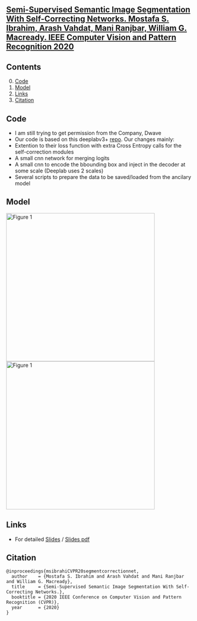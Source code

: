 ## [Semi-Supervised Semantic Image Segmentation With Self-Correcting Networks. Mostafa S. Ibrahim, Arash Vahdat, Mani Ranjbar, William G. Macready.  IEEE Computer Vision and Pattern Recognition 2020](https://arxiv.org/pdf/1811.07073.pdf)

## Contents
0. [Code](#code)
0. [Model](#model)
0. [Links](#links)
0. [Citation](#citation)

## Code
* I am still trying to get permission from the Company, Dwave
* Our code is based on this deeplabv3+ [repo](https://github.com/tensorflow/models/tree/master/research/deeplab). Our changes mainly: 
* Extention to their loss function with extra Cross Entropy calls for the self-correction modules
* A small cnn network for merging logits
* A small cnn to encode the bbounding box and inject in the decoder at some scale (Deeplab uses 2 scales)
* Several scripts to prepare the data to be saved/loaded from the ancilary model

## Model

<img src="https://github.com/mostafa-saad/segment-correction-net/blob/master/img/data.png" alt="Figure 1" height="400" >


<img src="https://github.com/mostafa-saad/segment-correction-net/blob/master/img/final.jpg" alt="Figure 1" height="400" >

## Links
* For detailed [Slides](https://docs.google.com/presentation/d/1kGIuZ8c07k8mUvd-pDpWxPVQmcNEXpBDNDZZl-VM5dU/edit?usp=sharing) / [Slides pdf](https://github.com/mostafa-saad/segment-correction-net/blob/master/img/slides.pdf)

## Citation
    @inproceedings{msibrahiCVPR20segmentcorrectionnet,
      author    = {Mostafa S. Ibrahim and Arash Vahdat and Mani Ranjbar and William G. Macready},
      title     = {Semi-Supervised Semantic Image Segmentation With Self-Correcting Networks.},
      booktitle = {2020 IEEE Conference on Computer Vision and Pattern Recognition (CVPR)},
      year      = {2020}
    }

